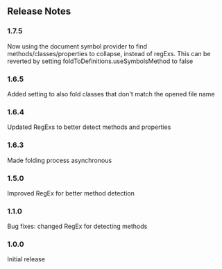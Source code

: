 ## Release Notes

### 1.7.5

Now using the document symbol provider to find methods/classes/properties to collapse, instead of regExs. This can be reverted by setting foldToDefinitions.useSymbolsMethod to false

### 1.6.5

Added setting to also fold classes that don't match the opened file name

### 1.6.4

Updated RegExs to better detect methods and properties

### 1.6.3

Made folding process asynchronous

### 1.5.0

Improved RegEx for better method detection

### 1.1.0

Bug fixes: changed RegEx for detecting methods

### 1.0.0

Initial release
